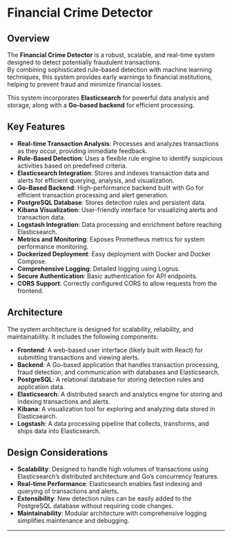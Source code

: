 # Financial Crime Detector

## Overview
The **Financial Crime Detector** is a robust, scalable, and real-time system designed to detect potentially fraudulent transactions.  
By combining sophisticated rule-based detection with machine learning techniques, this system provides early warnings to financial institutions, helping to prevent fraud and minimize financial losses.

This system incorporates **Elasticsearch** for powerful data analysis and storage, along with a **Go-based backend** for efficient processing.

## Key Features
- **Real-time Transaction Analysis**: Processes and analyzes transactions as they occur, providing immediate feedback.
- **Rule-Based Detection**: Uses a flexible rule engine to identify suspicious activities based on predefined criteria.
- **Elasticsearch Integration**: Stores and indexes transaction data and alerts for efficient querying, analysis, and visualization.
- **Go-Based Backend**: High-performance backend built with Go for efficient transaction processing and alert generation.
- **PostgreSQL Database**: Stores detection rules and persistent data.
- **Kibana Visualization**: User-friendly interface for visualizing alerts and transaction data.
- **Logstash Integration**: Data processing and enrichment before reaching Elasticsearch.
- **Metrics and Monitoring**: Exposes Prometheus metrics for system performance monitoring.
- **Dockerized Deployment**: Easy deployment with Docker and Docker Compose.
- **Comprehensive Logging**: Detailed logging using Logrus.
- **Secure Authentication**: Basic authentication for API endpoints.
- **CORS Support**: Correctly configured CORS to allow requests from the frontend.

## Architecture
The system architecture is designed for scalability, reliability, and maintainability. It includes the following components:
- **Frontend**: A web-based user interface (likely built with React) for submitting transactions and viewing alerts.
- **Backend**: A Go-based application that handles transaction processing, fraud detection, and communication with databases and Elasticsearch.
- **PostgreSQL**: A relational database for storing detection rules and application data.
- **Elasticsearch**: A distributed search and analytics engine for storing and indexing transactions and alerts.
- **Kibana**: A visualization tool for exploring and analyzing data stored in Elasticsearch.
- **Logstash**: A data processing pipeline that collects, transforms, and ships data into Elasticsearch.

## Design Considerations

- **Scalability**: Designed to handle high volumes of transactions using Elasticsearch’s distributed architecture and Go’s concurrency features.
- **Real-time Performance**: Elasticsearch enables fast indexing and querying of transactions and alerts.
- **Extensibility**: New detection rules can be easily added to the PostgreSQL database without requiring code changes.
- **Maintainability**: Modular architecture with comprehensive logging simplifies maintenance and debugging.

---